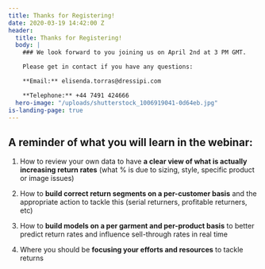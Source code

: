 ```yaml
---
title: Thanks for Registering!
date: 2020-03-19 14:42:00 Z
header:
  title: Thanks for Registering!
  body: |
    ### We look forward to you joining us on April 2nd at 3 PM GMT.

    Please get in contact if you have any questions:

    **Email:** elisenda.torras@dressipi.com

    **Telephone:** +44 7491 424666
  hero-image: "/uploads/shutterstock_1006919041-0d64eb.jpg"
is-landing-page: true
---
```


## A reminder of what you will learn in the webinar:

1) How to review your own data to have **a clear view of what is actually increasing return rates** (what % is due to sizing, style, specific product or image issues)

2) How to **build correct return segments on a per-customer basis** and the appropriate action to tackle this (serial returners, profitable returners, etc)

3) How to **build models on a per garment and per-product basis** to better predict return rates and influence sell-through rates in real time

4) Where you should be **focusing your efforts and resources** to tackle returns
